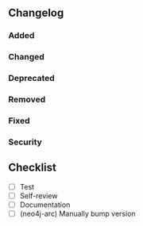<!--
BEFORE YOU SUBMIT make sure you've done the following:
[ ] Done your work in a personal fork of the original repository
[ ] Created a branch with a useful name
[ ] Include unit tests if appropriate (obviously not necessary for documentation changes)
[ ] Made sure the unit and e2e tests all pass
[ ] Read and signed our [CLA](https://neo4j.com/developer/cla) (the test will fail if you haven't done so)
[ ] Added a short explanation of what you've done and included a relevant screen shot if possible

More details on contributing can be found in CONTRIBUTING.md in the root of this repository. Thank you for your time and interest in the Neo4j Browser! 
-->

Changelog
---------

### Added

### Changed

### Deprecated

### Removed

### Fixed

### Security

Checklist
---------

* [ ] Test
* [ ] Self-review
* [ ] Documentation
* [ ] (neo4j-arc) Manually bump version
